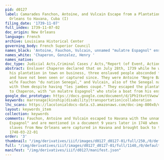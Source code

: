 ```yaml
---
pid: d0127
label: Camarades Fanchon, Antoine, and Vulcain Escape from a Plantation below New
  Orleans to Havana, Cuba (I)
filing_date: '1739-11-07'
full_index: 1739-11-07-02
doc_origin: New Orleans
language: French
archive: Louisiana Historical Center
governing_body: French Superior Council
names_black: 'Antoine, Fauchon, Vulcain, unnamed "mulatre Espagnol" enslaved by Gonzalez '
names_white: 'Chaperon, Gonzalez, Henry '
names_native:
doc_type: Judicial Acts,Criminal Cases / Acts,"Report (of Event, Action, Crime, etc.)"
abstract: Enslaver Chaperon declared that on July 28th, 1739 while he was away from
  his plantation in town on business, three enslaved people absconded from his plantation
  and have not been seen or captured since. They were Antoine "Negre Bambara," his
  wife Fauchon "du nation Senegal," and Vulcain, also of the Senegal nation, who escaped
  with them despite having "les jambes coupé." They escaped the plantation, according
  to Chaperon, with "un mulatre Espagnol" who stole a boat from his enslaver Gonzalez.
google_doc_prototype: https://docs.google.com/document/d/1Ph1tkvttVwowlK1eCWi_VA9GUK4mLLNe5ZrvTYAAxHw/edit?usp=share_link
keywords: marronage|kinship|disability|transportation|collaboration
lhc_scans: https://lacolonialdocs-data.s3.amazonaws.com/doc-img-800x0/doc-img-137003.jpg
layout: keywords_item
collection: keywords
comments: Fauchon, Antoine and Vulcain escaped to Havana with the unnamed "mulatre
  Espagnol" and are mentioned in a document 9 years later in 1748 when two fugitive
  slaves from New Orleans were captured in Havana and brought back to the city-- see
  1748-03-22-01
order: '3'
thumbnail: "/img/derivatives/iiif/images/d0127_d0127-01/full/250,/0/default.jpg"
full: "/img/derivatives/iiif/images/d0127_d0127-01/full/1140,/0/default.jpg"
manifest: "/img/derivatives/iiif/d0127/manifest.json"
---
```

